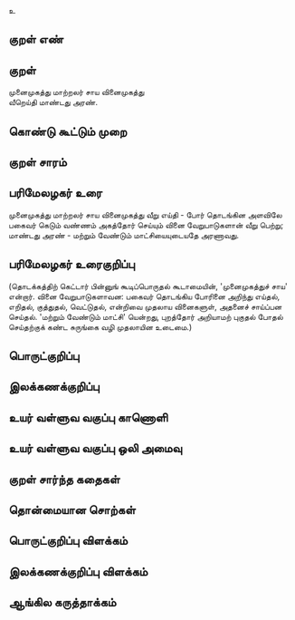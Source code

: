 உ

## குறள் எண் 


## குறள் 
முனைமுகத்து மாற்றலர் சாய வினைமுகத்து  
வீறெய்தி மாண்டது அரண்.

## கொண்டு கூட்டும் முறை


## குறள் சாரம் 


## பரிமேலழகர் உரை
முனைமுகத்து மாற்றலர் சாய வினைமுகத்து வீறு எய்தி - போர் தொடங்கின அளவிலே பகைவர் கெடும் வண்ணம் அகத்தோர் செய்யும் வினை வேறுபாடுகளான் வீறு பெற்று; மாண்டது அரண் - மற்றும் வேண்டும் மாட்சியையுடையதே அரணாவது. 
## பரிமேலழகர் உரைகுறிப்பு   
(தொடக்கத்திற் கெட்டார் பின்னுங் கூடிப்பொருதல் கூடாமையின், 'முனைமுகத்துச் சாய' என்றார். வினை வேறுபாடுகளாவன: பகைவர் தொடங்கிய போரினை அறிந்து எய்தல், எறிதல், குத்துதல், வெட்டுதல், என்றிவை முதலாய வினைகளுள், அதனைச் சாய்ப்பன செய்தல். 'மற்றும் வேண்டும் மாட்சி' யென்றது, புறத்தோர் அறியாமற் புகுதல் போதல் செய்தற்குக் கண்ட சுருங்கை வழி முதலாயின உடைமை.)


## பொருட்குறிப்பு 


## இலக்கணக்குறிப்பு  


## உயர் வள்ளுவ வகுப்பு காணொளி


## உயர் வள்ளுவ வகுப்பு ஒலி அமைவு 

 
## குறள் சார்ந்த கதைகள் 


## தொன்மையான சொற்கள்


## பொருட்குறிப்பு விளக்கம்


## இலக்கணக்குறிப்பு விளக்கம்


## ஆங்கில கருத்தாக்கம் 


